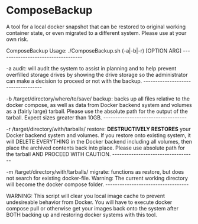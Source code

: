 # ComposeBackup

A tool for a local docker snapshot that can be restored to original working container state, or even migrated to a different system.   Please use at your own risk.


ComposeBackup
Usage: ./ComposeBackup.sh (-a|-b|-r) [OPTION ARG]
\-----------------------------------

\-a
audit: will audit the system to assist in planning and to help prevent overfilled storage drives by showing the drive storage so the administrator can make a decision to proceed or not with the backup.
\-----------------------------------

\-b /target/directory/where/to/save/
backup: backs up all files relative to the docker compose, as well as data from Docker backend system and volumes as a (fairly large) tarball.  Please use the absolute path for the output of the tarball.  Expect sizes greater than 10GB.
\-----------------------------------

\-r /target/directory/with/tarballs/
restore: **DESTRUCTIVELY RESTORES** your Docker backend system and volumes.  If you restore onto existing system, it will DELETE EVERYTHING in the Docker backend including all volumes, then place the archived contents back into place.  Please use absolute path for the tarball AND PROCEED WITH CAUTION.
\-----------------------------------

\-m /target/directory/with/tarballs/
migrate: functions as restore, but does not search for existing docker-file.  Warning: The current working directory will become the docker compose folder.
\-----------------------------------

WARNING: This script will clear you local image cache to prevent undesireable behavior from Docker.  You will have to execute docker compose pull or otherwise get your images back onto the system after BOTH backing up and restoring docker systems with this tool.

